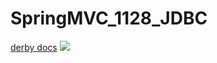 # SpringMVC_1128_JDBC
<a href="https://db.apache.org/derby/docs/10.7/ref/refderby.pdf" target="_blank">derby docs</a>
<img src="https://github.com/vincenttuan/SpringMVC_1128_JDBC/blob/master/src/main/webapp/images/derby.png">

